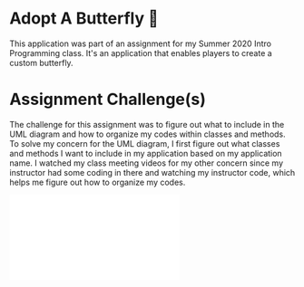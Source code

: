 # Adopt A Butterfly :butterfly:
This application was part of an assignment for my Summer 2020 Intro Programming class. It's an application that enables players to create a custom 
butterfly.

# Assignment Challenge(s)
The challenge for this assignment was to figure out what to include in the UML diagram and how to organize my codes within classes and methods. To solve my concern for the UML diagram, I first figure out what classes and methods I want to include in my application based on my application name. I watched my class meeting videos for my other concern since my instructor had some coding in there and watching my instructor code, which helps me figure out how to organize my codes.


![Image of Adopt A Butterfly Intro](file:///C:/Users/Hope/Pictures/Screenshots/AdoptAButterfly.pdf)

